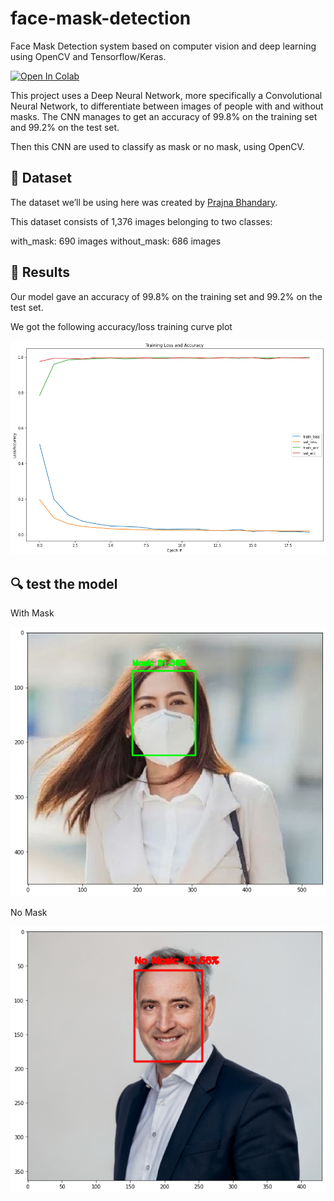 # face-mask-detection
Face Mask Detection system based on computer vision and deep learning using OpenCV and Tensorflow/Keras.

[![Open In Colab](https://colab.research.google.com/assets/colab-badge.svg)](https://colab.research.google.com/github/DiouaneAbdallah/face-mask-detection/blob/main/faceMaskDetection.ipynb)

This project uses a Deep Neural Network, more specifically a Convolutional Neural Network, to differentiate between images of people with and without masks. The CNN manages to get an accuracy of 99.8% on the training set and 99.2% on the test set. 

Then this CNN are used to classify as mask or no mask, using OpenCV.

## 📁 Dataset



The dataset we’ll be using here was created by [Prajna Bhandary](https://github.com/prajnasb/observations).

This dataset consists of 1,376 images belonging to two classes:

with_mask: 690 images
without_mask: 686 images

## 🎯 Results

Our model gave an accuracy of 99.8% on the training set and 99.2% on the test set.

We got the following accuracy/loss training curve plot

![results](https://github.com/DiouaneAbdallah/face-mask-detection/blob/main/images/results.png)

## 🔍 test the model

With Mask

![With Mask results](https://github.com/DiouaneAbdallah/face-mask-detection/blob/main/images/results2.png)

No Mask

![No Mask results](https://github.com/DiouaneAbdallah/face-mask-detection/blob/main/images/results1.png)







